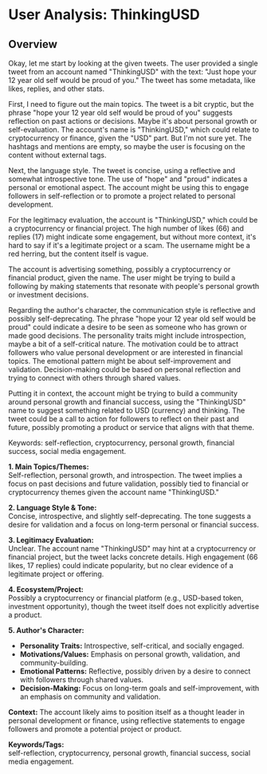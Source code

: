 # User Analysis: ThinkingUSD

## Overview

<think>
Okay, let me start by looking at the given tweets. The user provided a single tweet from an account named "ThinkingUSD" with the text: "Just hope your 12 year old self would be proud of you." The tweet has some metadata, like likes, replies, and other stats.

First, I need to figure out the main topics. The tweet is a bit cryptic, but the phrase "hope your 12 year old self would be proud of you" suggests reflection on past actions or decisions. Maybe it's about personal growth or self-evaluation. The account's name is "ThinkingUSD," which could relate to cryptocurrency or finance, given the "USD" part. But I'm not sure yet. The hashtags and mentions are empty, so maybe the user is focusing on the content without external tags.

Next, the language style. The tweet is concise, using a reflective and somewhat introspective tone. The use of "hope" and "proud" indicates a personal or emotional aspect. The account might be using this to engage followers in self-reflection or to promote a project related to personal development.

For the legitimacy evaluation, the account is "ThinkingUSD," which could be a cryptocurrency or financial project. The high number of likes (66) and replies (17) might indicate some engagement, but without more context, it's hard to say if it's a legitimate project or a scam. The username might be a red herring, but the content itself is vague.

The account is advertising something, possibly a cryptocurrency or financial product, given the name. The user might be trying to build a following by making statements that resonate with people's personal growth or investment decisions.

Regarding the author's character, the communication style is reflective and possibly self-deprecating. The phrase "hope your 12 year old self would be proud" could indicate a desire to be seen as someone who has grown or made good decisions. The personality traits might include introspection, maybe a bit of a self-critical nature. The motivation could be to attract followers who value personal development or are interested in financial topics. The emotional pattern might be about self-improvement and validation. Decision-making could be based on personal reflection and trying to connect with others through shared values.

Putting it in context, the account might be trying to build a community around personal growth and financial success, using the "ThinkingUSD" name to suggest something related to USD (currency) and thinking. The tweet could be a call to action for followers to reflect on their past and future, possibly promoting a product or service that aligns with that theme.

Keywords: self-reflection, cryptocurrency, personal growth, financial success, social media engagement.
</think>

**1. Main Topics/Themes:**  
Self-reflection, personal growth, and introspection. The tweet implies a focus on past decisions and future validation, possibly tied to financial or cryptocurrency themes given the account name "ThinkingUSD."

**2. Language Style & Tone:**  
Concise, introspective, and slightly self-deprecating. The tone suggests a desire for validation and a focus on long-term personal or financial success.

**3. Legitimacy Evaluation:**  
Unclear. The account name "ThinkingUSD" may hint at a cryptocurrency or financial project, but the tweet lacks concrete details. High engagement (66 likes, 17 replies) could indicate popularity, but no clear evidence of a legitimate project or offering.

**4. Ecosystem/Project:**  
Possibly a cryptocurrency or financial platform (e.g., USD-based token, investment opportunity), though the tweet itself does not explicitly advertise a product.

**5. Author's Character:**  
- **Personality Traits:** Introspective, self-critical, and socially engaged.  
- **Motivations/Values:** Emphasis on personal growth, validation, and community-building.  
- **Emotional Patterns:** Reflective, possibly driven by a desire to connect with followers through shared values.  
- **Decision-Making:** Focus on long-term goals and self-improvement, with an emphasis on community and validation.  

**Context:** The account likely aims to position itself as a thought leader in personal development or finance, using reflective statements to engage followers and promote a potential project or product.  

**Keywords/Tags:**  
self-reflection, cryptocurrency, personal growth, financial success, social media engagement.